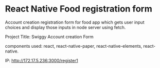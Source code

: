 # React Native Food registration form

Account creation  registration form for food app which gets user input choices and display those inputs in node server using fetch.

Project Title: Swiggy Account creation Form

components used: react, react-native-paper, react-native-elements, react-native.

IP: http://172.17.5.236:3000/register1